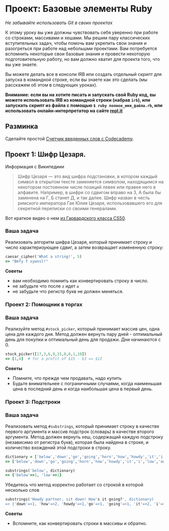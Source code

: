 # Проект: Базовые элементы Ruby

*Не забывайте использовать Git в своих проектах*

К этому уроку вы уже должны чувствовать себя уверенно при работе со строками, массивами и хешами. Мы решим пару классических вступительных задач, чтобы помочь вам укрепить свои знания и разогреться при работе над небольшми проектами. Вам потребуется вспомнить некоторые свои базовые знания и провести некоторую подготовительную работу, но вам должно хватит для проекта того, что вы уже знаете.

Вы можете делать все в консоли IRB или создать отдельный скрипт для запуска в командной строке, если вы знаете как это сделать (мы расскажем об этом в следующих уроках).

**Внимание: если вы на хотите писать и запускать свой Ruby код, вы можете использовать IRB из командной строки (набрав `irb`), или запускать скрипт из файла с помощью
`$ ruby полное_имя_файла.rb`, или использовать онлайн-интерпретатор на сайте [repl.it](http://repl.it/languages/Ruby)**

## Разминка

Сделайте простой [Счетчик введенных слов с Codecademy](http://www.codecademy.com/courses/ruby-beginner-en-693PD/0/1).

## Проект 1: Шифр Цезаря.

Информация с Википедиии

> Шифр Цезаря — это вид шифра подстановки, в котором каждый символ в открытом тексте заменяется символом, находящимся на некотором постоянном числе позиций левее или правее него в алфавите. Например, в шифре со сдвигом вправо на 3, А была бы заменена на Г, Б станет Д, и так далее. Шифр назван в честь римского императора Гая Юлия Цезаря, использовавшего его для секретной переписки со своими генералами.

Вот краткое видео о нем [из Гарвардского класса CS50](http://cs50.tv/2012/fall/shorts/caesar_cipher/caesar_cipher-720p.mp4).

### Ваша задача

Реализовать алгоритм шифра Цезаря, который принимает строку и число характеризующее сдвиг, а затем возвращает измененную строку:

```ruby
caesar_cipher('What a string!', 5)
=> "Bmfy f xywnsl!"
```

**Советы**

* вам необходимо помнить как конвертировать строку в число.
* не забудьте что после `z` идет `a`
* не забудьте что регистр букв не должен меняться.

### Проект 2: Помощник в торгах

### Ваша задача

Реализуйте метод `#stock_picker`, который принимает массив цен, одна цена для каждого дня. Метод должен вернуть пару дней - оптимальный день для покупки и оптимальный день для продажи. Дни начинаются с 0.

```ruby
stock_picker([17,3,6,9,15,8,6,1,10])
=> [1,4]  # for a profit of $15 - $3 == $12
```

**Советы**

* Помните, что прежде чем продавать, надо купить
* Будьте внимательнее с пограничными случаями, когда наименьшая цена в последний день и когда наибольшая цена в первый день.

### Проект 3: Подстроки

### Ваша задача

Реализовать метод `#substrings`, который принимает строку в качестве первого аргумента и массив подстрок (словарь) в качестве второго аргумента. Метод должен вернуть хеш, содержащий каждую подстроку (независимо от регистра букв), которая была найдена в строке, и количество вхождений этой подстроки в строку.

```ruby
dictionary = ['below','down','go','going','horn','how','howdy','it','i','low','own','part','partner','sit']
=> ['below','down','go','going','horn','how','howdy','it','i','low','own','part','partner','sit']

substrings('below', dictionary)
=> {'below'=>1, 'low'=>1}
```

Убедитесь что метод корректно работает со строкой в которой несколько слов

```ruby
substrings('Howdy partner, sit down! How's it going?', dictionary)
=> {'down'=>1, 'how'=>2, 'howdy'=>1,'go'=>1, 'going'=>1, 'it'=>2, 'i'=> 3, 'own'=>1,'part'=>1,'partner'=>1,'sit'=>1}
```

**Советы**

* Вспомните, как конвертировать строки в массивы и обратно.
